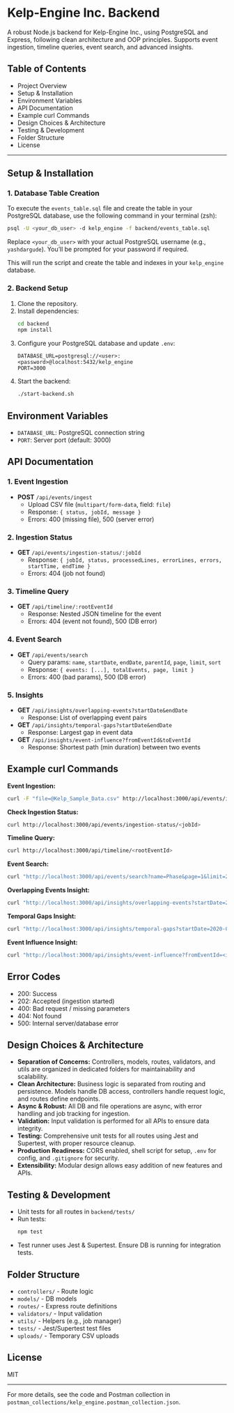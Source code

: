 # Kelp-Engine Inc. Backend

A robust Node.js backend for Kelp-Engine Inc., using PostgreSQL and Express, following clean architecture and OOP principles. Supports event ingestion, timeline queries, event search, and advanced insights.

## Table of Contents

- Project Overview
- Setup & Installation
- Environment Variables
- API Documentation
- Example curl Commands
- Design Choices & Architecture
- Testing & Development
- Folder Structure
- License

---

## Setup & Installation

### 1. Database Table Creation

To execute the `events_table.sql` file and create the table in your PostgreSQL database, use the following command in your terminal (zsh):

```zsh
psql -U <your_db_user> -d kelp_engine -f backend/events_table.sql
```

Replace `<your_db_user>` with your actual PostgreSQL username (e.g., `yashdargude`).
You’ll be prompted for your password if required.

This will run the script and create the table and indexes in your `kelp_engine` database.

### 2. Backend Setup

1. Clone the repository.
2. Install dependencies:
   ```zsh
   cd backend
   npm install
   ```
3. Configure your PostgreSQL database and update `.env`:
   ```env
   DATABASE_URL=postgresql://<user>:<password>@localhost:5432/kelp_engine
   PORT=3000
   ```
4. Start the backend:
   ```zsh
   ./start-backend.sh
   ```

## Environment Variables

- `DATABASE_URL`: PostgreSQL connection string
- `PORT`: Server port (default: 3000)

## API Documentation

### 1. Event Ingestion

- **POST** `/api/events/ingest`
  - Upload CSV file (`multipart/form-data`, field: `file`)
  - Response: `{ status, jobId, message }`
  - Errors: 400 (missing file), 500 (server error)

### 2. Ingestion Status

- **GET** `/api/events/ingestion-status/:jobId`
  - Response: `{ jobId, status, processedLines, errorLines, errors, startTime, endTime }`
  - Errors: 404 (job not found)

### 3. Timeline Query

- **GET** `/api/timeline/:rootEventId`
  - Response: Nested JSON timeline for the event
  - Errors: 404 (event not found), 500 (DB error)

### 4. Event Search

- **GET** `/api/events/search`
  - Query params: `name`, `startDate`, `endDate`, `parentId`, `page`, `limit`, `sort`
  - Response: `{ events: [...], totalEvents, page, limit }`
  - Errors: 400 (bad params), 500 (DB error)

### 5. Insights

- **GET** `/api/insights/overlapping-events?startDate&endDate`
  - Response: List of overlapping event pairs
- **GET** `/api/insights/temporal-gaps?startDate&endDate`
  - Response: Largest gap in event data
- **GET** `/api/insights/event-influence?fromEventId&toEventId`
  - Response: Shortest path (min duration) between two events

## Example curl Commands

**Event Ingestion:**

```zsh
curl -F "file=@Kelp_Sample_Data.csv" http://localhost:3000/api/events/ingest
```

**Check Ingestion Status:**

```zsh
curl http://localhost:3000/api/events/ingestion-status/<jobId>
```

**Timeline Query:**

```zsh
curl http://localhost:3000/api/timeline/<rootEventId>
```

**Event Search:**

```zsh
curl "http://localhost:3000/api/events/search?name=Phase&page=1&limit=2"
```

**Overlapping Events Insight:**

```zsh
curl "http://localhost:3000/api/insights/overlapping-events?startDate=2020-01-01&endDate=2022-01-01"
```

**Temporal Gaps Insight:**

```zsh
curl "http://localhost:3000/api/insights/temporal-gaps?startDate=2020-01-01&endDate=2022-01-01"
```

**Event Influence Insight:**

```zsh
curl "http://localhost:3000/api/insights/event-influence?fromEventId=<id1>&toEventId=<id2>"
```

## Error Codes

- 200: Success
- 202: Accepted (ingestion started)
- 400: Bad request / missing parameters
- 404: Not found
- 500: Internal server/database error

## Design Choices & Architecture

- **Separation of Concerns:** Controllers, models, routes, validators, and utils are organized in dedicated folders for maintainability and scalability.
- **Clean Architecture:** Business logic is separated from routing and persistence. Models handle DB access, controllers handle request logic, and routes define endpoints.
- **Async & Robust:** All DB and file operations are async, with error handling and job tracking for ingestion.
- **Validation:** Input validation is performed for all APIs to ensure data integrity.
- **Testing:** Comprehensive unit tests for all routes using Jest and Supertest, with proper resource cleanup.
- **Production Readiness:** CORS enabled, shell script for setup, `.env` for config, and `.gitignore` for security.
- **Extensibility:** Modular design allows easy addition of new features and APIs.

## Testing & Development

- Unit tests for all routes in `backend/tests/`
- Run tests:
  ```zsh
  npm test
  ```
- Test runner uses Jest & Supertest. Ensure DB is running for integration tests.

## Folder Structure

- `controllers/` - Route logic
- `models/` - DB models
- `routes/` - Express route definitions
- `validators/` - Input validation
- `utils/` - Helpers (e.g., job manager)
- `tests/` - Jest/Supertest test files
- `uploads/` - Temporary CSV uploads

## License

MIT

---

For more details, see the code and Postman collection in `postman_collections/kelp_engine.postman_collection.json`.
